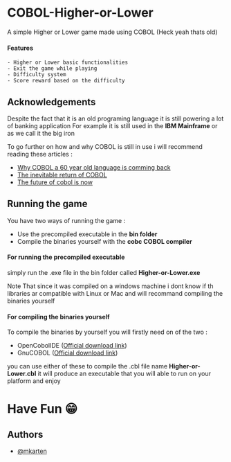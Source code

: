 
# COBOL-Higher-or-Lower
A simple Higher or Lower game made using COBOL (Heck yeah thats old)

#### Features
    - Higher or Lower basic functionalities
    - Exit the game while playing
    - Difficulty system
    - Score reward based on the difficulty


## Acknowledgements
Despite the fact that it is an old programing language it is still powering a lot of banking application
For example it is still used in the __IBM Mainframe__ or as we call it the big iron

To go further on how and why COBOL is still in use i will recommend reading these articles :
- [Why COBOL a 60 year old language is comming back](https://stackoverflow.blog/2020/04/20/brush-up-your-cobol-why-is-a-60-year-old-language-suddenly-in-demand/)
- [The inevitable return of COBOL](https://www.hackerrank.com/blog/the-inevitable-return-of-cobol/)
- [The future of cobol is now](https://www.infoworld.com/article/3596594/the-future-of-cobol-is-now.html)
## Running the game

You have two ways of running the game :

- Use the precompiled executable in the __bin folder__
- Compile the binaries yourself with the __cobc COBOL compiler__

#### For running the precompiled executable
simply run the .exe file in the bin folder called __Higher-or-Lower.exe__

Note That since it was compiled on a windows machine i dont know if th libraries ar compatible with Linux or Mac and will recommand compiling the binaries yourself

#### For compiling the binaries yourself
To compile the binaries by yourself you will firstly need on of the two :

- OpenCobolIDE ([Official download link](https://launchpad.net/cobcide/+download))
- GnuCOBOL ([Official download link](https://sourceforge.net/projects/gnucobol/))

you can use either of these to compile the .cbl file name __Higher-or-Lower.cbl__
it will produce an executable that you will able to run on your platform and enjoy

# Have Fun 😁
## Authors

- [@mkarten](https://www.github.com/mkarten)

